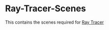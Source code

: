 # Ray-Tracer-Scenes
This contains the scenes required for [Ray Tracer](https://github.com/RohitKaravadra/Ray-Tracer.git)
